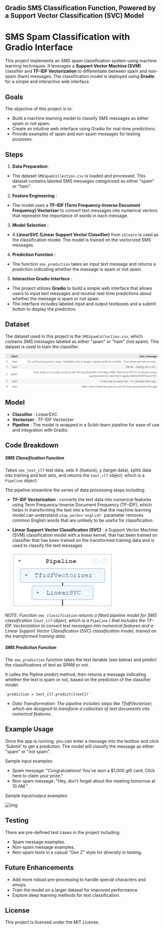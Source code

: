 ## Gradio SMS Classification Function, Powered by a Support Vector Classification (SVC) Model

# SMS Spam Classification with Gradio Interface

This project implements an SMS spam classification system using machine learning techniques. It leverages a **Support Vector Machine (SVM)** classifier and **TF-IDF Vectorization** to differentiate between spam and non-spam (ham) messages. The classification model is deployed using **Gradio** for a simple and interactive web interface.

## Goals

The objective of this project is to:

* Build a machine learning model to classify SMS messages as either spam or not spam.
* Create an intuitive web interface using Gradio for real-time predictions.
* Provide examples of spam and non-spam messages for testing purposes.

## Steps

1. **Data Preparation** :

* The dataset `SMSSpamCollection.csv` is loaded and processed. This dataset contains labeled SMS messages categorized as either "spam" or "ham".

2. **Feature Engineering** :

* The model uses a **TF-IDF (Term Frequency-Inverse Document Frequency) Vectorizer** to convert text messages into numerical vectors that represent the importance of words in each message.

3. **Model Selection** :

* A **LinearSVC (Linear Support Vector Classifier)** from `sklearn` is used as the classification model. The model is trained on the vectorized SMS messages.

4. **Prediction Function** :

* The function `sms_prediction` takes an input text message and returns a prediction indicating whether the message is spam or not spam.

5. **Interactive Gradio Interface** :

* The project utilizes **Gradio** to build a simple web interface that allows users to input text messages and receive real-time predictions about whether the message is spam or not spam.
* The interface includes labeled input and output textboxes and a submit button to display the prediction.

## Dataset

The dataset used in this project is the `SMSSpamCollection.csv`, which contains SMS messages labeled as either "spam" or "ham" (not spam). This dataset is used to train the classifier.

![](images/df.png)

## Model

* **Classifier** : LinearSVC
* **Vectorizer** : TF-IDF Vectorizer
* **Pipeline** : The model is wrapped in a Scikit-learn pipeline for ease of use and integration with Gradio.

## Code Breakdown

##### SMS Classification Function

Takes `sms_text_clf` test data, sets X (feature), y (target data), splits data into training and test sets, and returns the `text_clf` object, which is a `Pipeline` object.

The pipeline streamline the series of data processing steps including:

* **TF-IDF Vectorization** : converts the text data into numerical features using Term Frequency-Inverse Document Frequency (TF-IDF), which helps in transforming the text into a format that the machine learning model can understand `stop_words='english'` parameter removes common English words that are unlikely to be useful for classification.
* **Linear Support Vector Classification (SVC)** : a Support Vector Machine (SVM) classification model with a linear kernel, that has been trained on classifier that has been trained on the transformed training data and is used to classify the text messages

  ![](images/pipeline.png)

NOTE: *Function  `sms_classification` returns a fitted pipeline model for SMS classification (`text_clf` object, which is a `Pipeline` ) that includes the TF-IDF Vectorization to convert text messages into numerical features and a Linear Support Vector Classification (SVC) classification model, trained on the transformed training data.*

##### SMS Prediction Function

The `sms_prediction` function takes the text iterable (see below) and predict the classifications of text as SPAM or not.

It calles the Pipline predict method, then returns a message indicating whether the text is spam or not, based on the prediction of the classifier model.

    `prediction = text_clf.predict([text])`

* *Data Transformation: The pipeline includes steps like TfidfVectorizer, which are designed to transform a collection of text documents into numerical features.*

## Example Usage

Once the app is running, you can enter a message into the textbox and click 'Submit' to get a prediction. The model will classify the message as either "spam" or "not spam".

Sample input examples:

* Spam message: "Congratulations! You've won a $1,000 gift card. Click here to claim your prize."
* Non-spam message: "Hey, don't forget about the meeting tomorrow at 10 AM."

Sample input/output examples:

![img](https://file+.vscode-resource.vscode-cdn.net/c%3A/ai_projects/sms_spam_detector/images/output_non.png)

## Testing

There are pre-defined test cases in the project including:

* Spam message examples.
* Non-spam message examples.
* Non-spam texts in a casual "Gen Z" style for diversity in testing.

## Future Enhancements

* Add more robust pre-processing to handle special characters and emojis.
* Train the model on a larger dataset for improved performance.
* Explore deep learning methods for text classification.

## License

This project is licensed under the MIT License.
